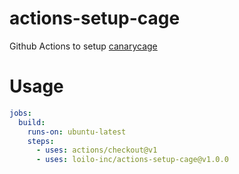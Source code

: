 # actions-setup-cage
Github Actions to setup [canarycage](https://github.com/loilo-inc/canarycage)

# Usage

```yml
jobs:
  build:
    runs-on: ubuntu-latest
    steps:
      - uses: actions/checkout@v1
      - uses: loilo-inc/actions-setup-cage@v1.0.0
```
